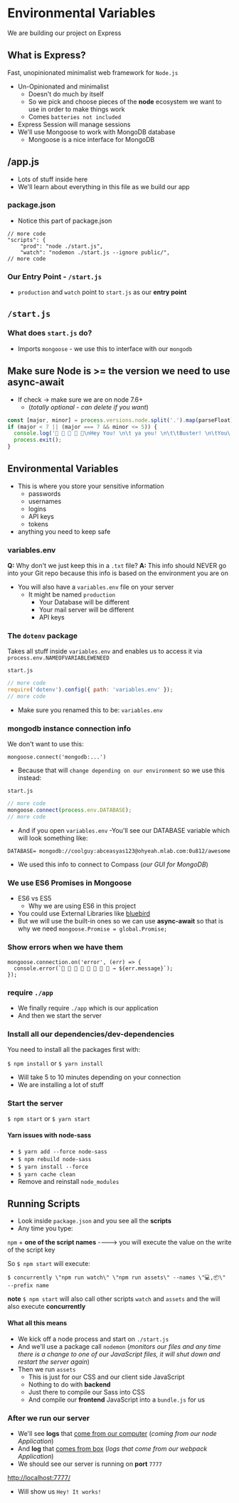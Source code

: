 # Environmental Variables
We are building our project on Express

## What is Express?
Fast, unopinionated minimalist web framework for `Node.js`

* Un-Opinionated and minimalist
    + Doesn't do much by itself
    + So we pick and choose pieces of the **node** ecosystem we want to use in order to make things work
    + Comes `batteries not included`
* Express Session will manage sessions
* We'll use Mongoose to work with MongoDB database
    - Mongoose is a nice interface for MongoDB

## /app.js
* Lots of stuff inside here
* We'll learn about everything in this file as we build our app

### package.json
* Notice this part of package.json

```
// more code
"scripts": {
    "prod": "node ./start.js",
    "watch": "nodemon ./start.js --ignore public/",
// more code
```

### Our Entry Point - `/start.js`
* `production` and `watch` point to `start.js` as our **entry point**

## `/start.js` 
### What does `start.js` do?
* Imports `mongoose` - we use this to interface with our `mongodb`

## Make sure Node is >= the version we need to use async-await
* If check -> make sure we are on node 7.6+
    - (_totally optional - can delete if you want_)

```js
const [major, minor] = process.versions.node.split('.').map(parseFloat);
if (major < 7 || (major === 7 && minor <= 5)) {
  console.log('🛑 🌮 🐶 💪 💩\nHey You! \n\t ya you! \n\t\tBuster! \n\tYou\'re on an older version of node that doesn\'t support the latest and greatest things we are learning (Async + Await)! Please go to nodejs.org and download version 7.6 or greater. 👌\n ');
  process.exit();
}
```

## Environmental Variables
* This is where you store your sensitive information
    - passwords
    - usernames
    - logins
    - API keys
    - tokens
* anything you need to keep safe

### variables.env
**Q:** Why don't we just keep this in a `.txt` file?
**A:** This info should NEVER go into your Git repo because this info is based on the environment you are on

* You will also have a `variables.env` file on your server
    - It might be named `production`
        + Your Database will be different
        + Your mail server will be different
        + API keys

### The `dotenv` package
Takes all stuff inside `variables.env` and enables us to access it via `process.env.NAMEOFVARIABLEWENEED`

`start.js`

```js
// more code
require('dotenv').config({ path: 'variables.env' });
// more code
```

* Make sure you renamed this to be: `variables.env`

### mongodb instance connection info
We don't want to use this:

`mongoose.connect('mongodb:...')`

* Because that will `change depending on our environment` so we use this instead:

`start.js`

```js
// more code
mongoose.connect(process.env.DATABASE);
// more code
```

* And if you open `variables.env`
    -You'll see our DATABASE variable which will look something like:

`DATABASE=
mongodb://coolguy:abceasyas123@ohyeah.mlab.com:0u812/awesome`

* We used this info to connect to Compass (_our GUI for MongoDB_)

### We use ES6 Promises in Mongoose
* ES6 vs ES5
    - Why we are using ES6 in this project
* You could use External Libraries like [bluebird](http://bluebirdjs.com/docs/getting-started.html)
* But we will use the built-in ones so we can use **async-await** so that is why we need `mongoose.Promise = global.Promise;`

### Show errors when we have them

```
mongoose.connection.on('error', (err) => {
  console.error(`🙅 🚫 🙅 🚫 🙅 🚫 🙅 🚫 → ${err.message}`);
});
```

### require `./app`
* We finally require `./app` which is our application
* And then we start the server

### Install all our dependencies/dev-dependencies
You need to install all the packages first with:

`$ npm install` or `$ yarn install`

* Will take 5 to 10 minutes depending on your connection
* We are installing a lot of stuff

### Start the server

`$ npm start` or `$ yarn start`

#### Yarn issues with node-sass
* `$ yarn add --force node-sass`
* `$ npm rebuild node-sass`
* `$ yarn install --force`
* `$ yarn cache clean`
* Remove and reinstall `node_modules`

## Running Scripts
* Look inside `package.json` and you see all the **scripts**
* Any time you type:

`npm` + **one of the script names** ----> you will execute the value on the write of the script key

So `$ npm start` will execute: 

`$ concurrently \"npm run watch\" \"npm run assets\" --names \"💻,📦\" --prefix name`

**note** `$ npm start` will also call other scripts `watch` and `assets` and the will also execute **concurrently**

#### What all this means
* We kick off a node process and start on `./start.js`
* And we'll use a package call `nodemon` (_monitors our files and any time there is a change to one of our JavaScript files, it will shut down and restart the server again_)
* Then we run `assets`
    - This is just for our CSS and our client side JavaScript
    - Nothing to do with **backend**
    - Just there to compile our Sass into CSS
    - And compile our **frontend** JavaScript into a `bundle.js` for us

### After we run our server
* We'll see **logs** that <u>come from our computer</u> (_coming from our node Application_)
* And **log** that <u>comes from box</u> (_logs that come from our webpack Application_)
* We should see our server is running on **port** `7777`

[http://localhost:7777/](http://localhost:7777/)

* Will show us `Hey! It works!`
